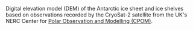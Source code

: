 Digital elevation model (DEM) of the Antarctic ice sheet and ice shelves based
on observations recorded by the CryoSat-2 satellite from the UK's NERC Center
for [Polar Observation and Modelling (CPOM)](http://www.cpom.ucl.ac.uk/).
